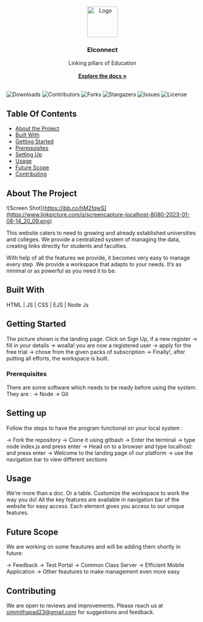 <br/>
<p align="center">
  <a href="https://github.com/AasthaSinghal21/One_for_All">
    <img src="https://www.linkpicture.com/q/2940653.png" alt="Logo" width="80" height="80">
  </a>

  <h3 align="center">Elconnect</h3>

  <p align="center">
    Linking pillars of Education
    <br/>
    <br/>
    <a href="https://github.com/AasthaSinghal21/One_for_All"><strong>Explore the docs »</strong></a>
    <br/>
    <br/>
  </p>
</p>

![Downloads](https://img.shields.io/github/downloads/AasthaSinghal21/One_for_All/total) ![Contributors](https://img.shields.io/github/contributors/AasthaSinghal21/One_for_All?color=dark-green) ![Forks](https://img.shields.io/github/forks/AasthaSinghal21/One_for_All?style=social) ![Stargazers](https://img.shields.io/github/stars/AasthaSinghal21/One_for_All?style=social) ![Issues](https://img.shields.io/github/issues/AasthaSinghal21/One_for_All) ![License](https://img.shields.io/github/license/AasthaSinghal21/One_for_All) 

## Table Of Contents

* [About the Project](#about-the-project)
* [Built With](#built-with)
* [Getting Started](#getting-started)
* [Prerequisites](#prerequisites)
*  [Setting Up](#setting-up)
* [Usage](#usage)
* [Future Scope](#future-scope)
* [Contributing](#contributing)


## About The Project

![Screen Shot](https://ibb.co/hM2fqwS](https://www.linkpicture.com/q/screencapture-localhost-8080-2023-01-08-14_20_09.png)

This website caters to need to growing and already established universities and colleges. We provide a centralized system of managing the data, creating links directly for students and faculties.  

With help of all the features we provide, it becomes very easy to manage every step .We provide a workspace that adapts to your needs. It’s as minimal or as powerful as you need it to be.

## Built With

HTML | JS | CSS | EJS | Node Js

## Getting Started

The picture shown is the landing page. Click on Sign Up, if a new register -> fill in your details
-> woalla! you are now a registered user
-> apply for the free trial
-> chose from the given packs of subscription
-> Finally!, after putting all efforts, the workspace is built.

### Prerequisites

There are some software which needs to be ready before using the system.
They are :
-> Node 
-> Git

## Setting up

Follow the steps to have the program functional on your local system :

-> Fork the repository
-> Clone it using gitbash
-> Enter the terminal 
-> type node index.js and press enter
-> Head on to a browser and type localhost: <local-host-id obtained in terminal> and press enter
-> Welcome to the landing page of our platform
       -> use the navigation bar to view different sections
 
## Usage

We’re more than a doc. Or a table. Customize the workspace to work the way you do! All the key features are available in navigation bar of the website for easy access. Each element gives you access to our unique features.

## Future Scope

We are working on some feautures and will be adding them shortly in future:

-> Feedback
-> Test Portal
-> Common Class Server
-> Efficient Mobile Application
-> Other feautures to make management even more easy

## Contributing

We are open to reviews and improvements. Please reach us at simmithapad23@gmail.com for suggestions and feedback.


